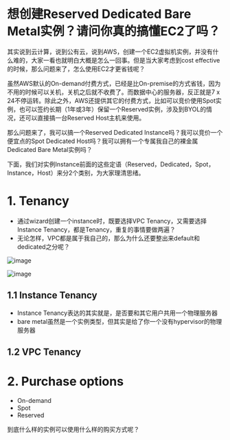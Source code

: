 # 想创建Reserved Dedicated Bare Metal实例？请问你真的搞懂EC2了吗？

其实说到云计算，说到公有云，说到AWS，创建一个EC2虚拟机实例，并没有什么难的，大家一看也就明白大概是怎么一回事。但是当大家考虑到cost effective的时候，那么问题来了，怎么使用EC2才更省钱呢？

虽然AWS默认的On-demand付费方式，已经是比On-premise的方式省钱，因为不用的时候可以关机，关机之后就不收费了。而数据中心的服务器，反正就是7 x 24不停运转。除此之外，AWS还提供其它的付费方式，比如可以竞价使用Spot实例，也可以签约长期（1年或3年）保留一个Reserved实例，涉及到BYOL的情况，还可以直接搞一台Reserved Host主机来使用。

那么问题来了，我可以搞一个Reserved Dedicated Instance吗？我可以竞价一个便宜点的Spot Dedicated Host吗？我可以拥有一个专属我自己的裸金属Dedicated Bare Metal实例吗？

下面，我们对实例Instance前面的这些定语（Reserved，Dedicated，Spot，Instance，Host）来分2个类别，为大家理清思绪。


# 1. Tenancy
- 通过wizard创建一个instance时，既要选择VPC Tenancy，又需要选择Instance Tenancy，都是Tenancy，重复的事情要做两遍？
- 无论怎样，VPC都是属于我自己的，那么为什么还要整出来default和dedicated之分呢？


![image](https://user-images.githubusercontent.com/26485327/72311412-efee8700-36c7-11ea-9de0-cfe6ee261df7.png)

![image](https://user-images.githubusercontent.com/26485327/72311325-9423fe00-36c7-11ea-93a1-7cfd6ce2425a.png)


## 1.1 Instance Tenancy
- Instance Tenancy表达的其实就是，是否要和其它用户共用一个物理服务器
- bare metal虽然是一个实例类型，但其实是给了你一个没有hypervisor的物理服务器



## 1.2 VPC Tenancy

# 2. Purchase options
- On-demand
- Spot
- Reserved

到底什么样的实例可以使用什么样的购买方式呢？

